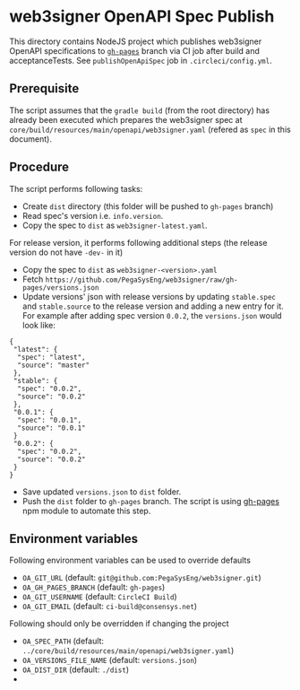 # web3signer OpenAPI Spec Publish

This directory contains NodeJS project which publishes web3signer OpenAPI specifications to 
[`gh-pages`](https://github.com/PegaSysEng/web3signer/tree/gh-pages) branch via CI job after build and acceptanceTests. 
See `publishOpenApiSpec` job in `.circleci/config.yml`.

## Prerequisite 
The script assumes that the `gradle build` (from the root directory) has already been executed which prepares the 
web3signer spec at `core/build/resources/main/openapi/web3signer.yaml` (refered as `spec` in this document). 

## Procedure
The script performs following tasks:

* Create `dist` directory (this folder will be pushed to `gh-pages` branch)
* Read spec's version i.e. `info.version`.
* Copy the spec to `dist` as `web3signer-latest.yaml`.

For release version, it performs following additional steps (the release version do not have `-dev-` in it)

* Copy the spec to `dist` as `web3signer-<version>.yaml`
* Fetch `https://github.com/PegaSysEng/web3signer/raw/gh-pages/versions.json`
* Update versions' json with release versions by updating `stable.spec` and `stable.source` to the release version and adding a new entry 
for it. For example after adding spec version `0.0.2`, the `versions.json` would look like:
~~~
{
 "latest": {
  "spec": "latest",
  "source": "master"
 },
 "stable": {
  "spec": "0.0.2",
  "source": "0.0.2"
 },
 "0.0.1": {
  "spec": "0.0.1",
  "source": "0.0.1"
 }
 "0.0.2": {
  "spec": "0.0.2",
  "source": "0.0.2"
 }
}
~~~ 
* Save updated `versions.json` to `dist` folder.
* Push the `dist` folder to `gh-pages` branch. The script is using [gh-pages](https://www.npmjs.com/package/gh-pages) 
npm module to automate this step.

## Environment variables
Following environment variables can be used to override defaults
* `OA_GIT_URL`            (default: `git@github.com:PegaSysEng/web3signer.git`)
* `OA_GH_PAGES_BRANCH`    (default: `gh-pages`)
* `OA_GIT_USERNAME`       (default: `CircleCI Build`)
* `OA_GIT_EMAIL`          (default: `ci-build@consensys.net`)

Following should only be overridden if changing the project
* `OA_SPEC_PATH`          (default: `../core/build/resources/main/openapi/web3signer.yaml`)
* `OA_VERSIONS_FILE_NAME` (default: `versions.json`)
* `OA_DIST_DIR`           (default: `./dist`)
* 
 